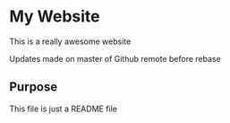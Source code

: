 # My Website

This is a really awesome website

Updates made on master of Github remote before rebase

## Purpose

This file is just a README file
